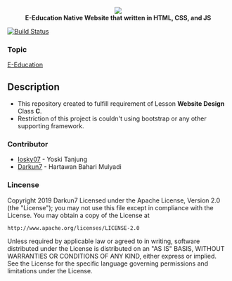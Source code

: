 <p align="center">
	<a href="http://darkun7github.io"><img style="max-height:100px;" src="https://drive.google.com/uc?id=1PtdVgdcMAK0kzyrwXbdHofyfa6r7JA2D"></img></a><br>
	<b>E-Education Native Website that written in HTML, CSS, and JS</b>
</p>

[![Build Status](https://travis-ci.org/pmmp/PocketMine-MP.svg?branch=master)](https://github.com/darkun7/darkun7.github.io)
### Topic
[E-Education](https://darkun7.github.io/index.html)
## Description
  - This repository created to fulfill requirement of Lesson **Website Design** Class **C**.
  - Restriction of this project is couldn't using bootstrap or any other supporting framework.
### Contributor
 * [Iosky07](https://github.com/iosky07) - Yoski Tanjung
 * [Darkun7](https://github.com/darkun7) - Hartawan Bahari Mulyadi
### Lincense
Copyright 2019 Darkun7
Licensed under the Apache License, Version 2.0 (the "License");
you may not use this file except in compliance with the License.
You may obtain a copy of the License at

    http://www.apache.org/licenses/LICENSE-2.0

Unless required by applicable law or agreed to in writing, software
distributed under the License is distributed on an "AS IS" BASIS,
WITHOUT WARRANTIES OR CONDITIONS OF ANY KIND, either express or implied.
See the License for the specific language governing permissions and
limitations under the License.
